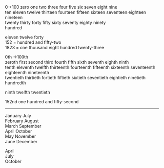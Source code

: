 0->100
zero one two three four five six seven eight nine  
ten eleven twelve thirteen fourteen fifteen sixteen seventeen eighteen nineteen  
twenty thirty forty fifty sixty seventy eighty ninety  
hundred  

eleven twelve forty  
152 = hundred and fifty-two  
1823 = one thousand eight hundred twenty-three  

0th ->100th  
zeroth first second third fourth fifth sixth seventh eighth ninth  
tenth eleventh twelfth thirteenth fourteenth fifteenth sixteenth seventeenth  eighteenth nineteenth  
twentieth thirtieth fortieth fiftieth sixtieth seventieth eightieth ninetieth 
hundredth 

ninth twelfth twentieth  

152nd one hundred and fifty-second  

------------------------------
January     July  
February    August  
March       September  
April       October  
May         November  
June        December  

April  
July  
October  
